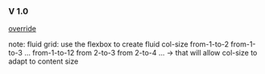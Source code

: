 ### V 1.0

[override](http://blog.space.wf/doc/override)


note: fluid grid:
use the flexbox to create fluid col-size
from-1-to-2
from-1-to-3
...
from-1-to-12
from 2-to-3
from 2-to-4
...
-> that will allow col-size to adapt to content size
